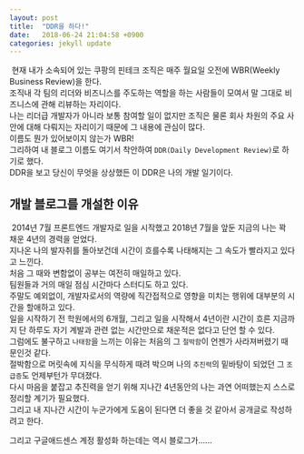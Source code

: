 ```yaml
---
layout: post
title:  "DDR을 하다!"
date:   2018-06-24 21:04:58 +0900
categories: jekyll update
---
```

&nbsp;현재 내가 소속되어 있는 쿠팡의 핀테크 조직은 매주 월요일 오전에 WBR(Weekly Business Review)을 한다.  
조직내 각 팀의 리더와 비즈니스를 주도하는 역할을 하는 사람들이 모여서 말 그대로 비즈니스에 관해 리뷰하는 자리이다.  
나는 리더급 개발자가 아니라 보통 참여할 일이 없지만 조직은 물론 회사 차원의 주요 사안에 대해 다뤄지는 자리이기 때문에 그 내용에 관심이 많다.  
이름도 뭔가 있어보이지 않는가 WBR!  
그리하여 내 블로그 이름도 여기서 착안하여 `DDR(Daily Development Review)`로 하기로 했다.  
DDR을 보고 당신이 무엇을 상상했든 이 DDR은 나의 개발 일기이다. 
 
## 개발 블로그를 개설한 이유
&nbsp;2014년 7월 프론트엔드 개발자로 일을 시작했고 2018년 7월을 앞둔 지금의 나는 꽉 채운 4년의 경력을 얻었다.  
지나온 나의 발자취를 돌아보건데 시간이 흐를수록 나태해지는 그 속도가 빨라지고 있다고 느낀다.  
처음 그 때와 변함없이 공부는 여전히 매일하고 있다.  
팀원들과 거의 매일 점심 시간마다 스터디도 하고 있다.  
주말도 예외없이, 개발자로서의 역량에 직간접적으로 영향을 미치는 행위에 대부분의 시간을 할애하고 있다.  
일을 시작하기 전 학원에서의 6개월, 그리고 일을 시작해서 4년이란 시간이 흐른 지금까지 단 하루도 자기 계발과 관련 없는 시간만으로 채운적은 없다고 단언 할 수 있다.  
그럼에도 불구하고 `나태함`을 느끼는 이유는 처음의 그 `절박함`이 언젠가 사라져버렸기 때문인것 같다.  
절박함으로 머릿속에 지식을 무식하게 때려 박으며 나의 `추진력`의 밑바탕이 되었던 그 `조급증`도 언제부턴가 무뎌졌다.  
다시 마음을 붙잡고 추진력을 얻기 위해 지나간 4년동안의 나는 과연 어떠했는지 스스로 정리할 계기가 필요했다.  
그리고 내 지나간 시간이 누군가에게 도움이 된다면 더 좋을 것 같아서 공개글로 작성하려고 한다. 
   
그리고 구글애드센스 계정 활성화 하는데는 역시 블로그가......  